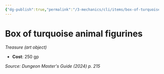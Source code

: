 ```yaml
---
{"dg-publish":true,"permalink":"/3-mechanics/cli/items/box-of-turquoise-animal-figurines-xdmg/","tags":["ttrpg-cli/compendium/src/5e/xdmg","ttrpg-cli/item/gear/treasure-art-object","ttrpg-cli/item/rarity/none"],"noteIcon":""}
---
```


# Box of turquoise animal figurines
*Treasure (art object)*  


- **Cost**: 250 gp

*Source: Dungeon Master's Guide (2024) p. 215*